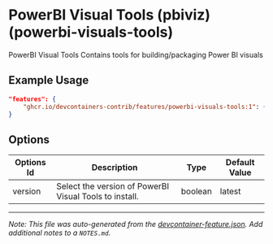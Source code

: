 
# PowerBI Visual Tools (pbiviz) (powerbi-visuals-tools)

PowerBI Visual Tools Contains tools for building/packaging Power BI visuals

## Example Usage

```json
"features": {
    "ghcr.io/devcontainers-contrib/features/powerbi-visuals-tools:1": {}
}
```

## Options

| Options Id | Description | Type | Default Value |
|-----|-----|-----|-----|
| version | Select the version of PowerBI Visual Tools to install. | boolean | latest |



---

_Note: This file was auto-generated from the [devcontainer-feature.json](https://github.com/devcontainers-contrib/features/blob/main/src/powerbi-visuals-tools/devcontainer-feature.json).  Add additional notes to a `NOTES.md`._
